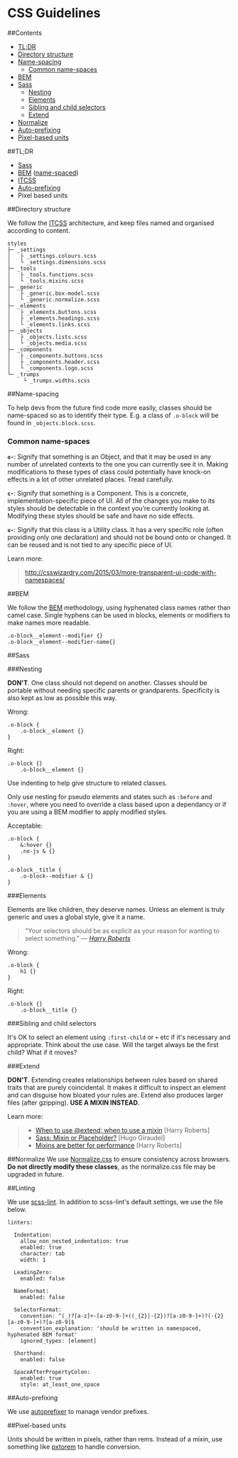 # CSS Guidelines

##Contents
 * [TL;DR](#tldr)
 * [Directory structure](#directory-structure)
 * [Name-spacing](#name-spacing)
	 * [Common name-spaces](#common-name-spaces)
 * [BEM](#bem)
 * [Sass](#sass)
	 * [Nesting](#nesting)
	 * [Elements](#elements)
	 * [Sibling and child selectors](#sibling-and-child-selectors)
	 * [Extend](#extend)
* [Normalize](#normalize)
* [Auto-prefixing](#auto-prefixing)
* [Pixel-based units](#pixel-based-units)

##TL;DR

* [Sass](http://sass-lang.com/)
* [BEM](http://csswizardry.com/2013/01/mindbemding-getting-your-head-round-bem-syntax/) ([name-spaced](http://csswizardry.com/2015/03/more-transparent-ui-code-with-namespaces/))
* [ITCSS](http://www.creativebloq.com/web-design/manage-large-scale-web-projects-new-css-architecture-itcss-41514731?page=1)
* [Auto-prefixing](https://css-tricks.com/autoprefixer/)
* Pixel based units

##Directory structure

We follow the [ITCSS](http://www.creativebloq.com/web-design/manage-large-scale-web-projects-new-css-architecture-itcss-41514731?page=1) architecture, and keep files named and organised according to content.
```
styles
├─ _settings
│   ├ _settings.colours.scss
│   └ _settings.dimensions.scss
├─ _tools
│   ├ _tools.functions.scss
│   └ _tools.mixins.scss
├─ _generic
│   ├ _generic.box-model.scss
│   └ _generic.normalize.scss
├─ _elements
│   ├ _elements.buttons.scss
│   ├ _elements.headings.scss
│   └ _elements.links.scss
├─ _objects
│   ├ _objects.lists.scss
│   └ _objects.media.scss
├─ _components
│   ├ _components.buttons.scss
│   ├ _components.header.scss
│   └ _components.logo.scss
└─ _trumps
     └ _trumps.widths.scss
```

##Name-spacing

To help devs from the future find code more easily, classes should be name-spaced so as to identify their type.  E.g. a class of  `.o-block`  will be found in `_objects.block.scss`.

### Common name-spaces

**`o-`**: Signify that something is an Object, and that it may be used in any number of unrelated contexts to the one you can currently see it in. Making modifications to these types of class could potentially have knock-on effects in a lot of other unrelated places. Tread carefully.

**`c-`**: Signify that something is a Component. This is a concrete, implementation-specific piece of UI. All of the changes you make to its styles should be detectable in the context you’re currently looking at. Modifying these styles should be safe and have no side effects.

**`u-`**: Signify that this class is a Utility class. It has a very specific role (often providing only one declaration) and should not be bound onto or changed. It can be reused and is not tied to any specific piece of UI.

Learn more:

> http://csswizardry.com/2015/03/more-transparent-ui-code-with-namespaces/


##BEM

We follow the [BEM](http://csswizardry.com/2013/01/mindbemding-getting-your-head-round-bem-syntax/) methodology, using hyphenated class names rather than camel case. Single hyphens can be used in blocks, elements or modifiers to make names more readable.

```
.o-block__element--modifier {}
.o-block__element--modifier-name{}
```

##Sass

###Nesting

**DON'T**. One class should not depend on another. Classes should be portable without needing specific parents or grandparents. Specificity is also kept as low as possible this way.

Wrong:

```
.o-block {
    .o-block__element {}
}
```
Right:
```
.o-block {}
    .o-block__element {}
```
Use indenting to help give structure to related classes.

Only use nesting for pseudo elements and states such as `:before` and `:hover`, where you need to override a class based upon a dependancy or if you are using a BEM modifier to apply modified styles.

Acceptable:

```
.o-block {
    &:hover {}
    .no-js & {}
}

.o-block__title {
	.o-block--modifier & {}
}
```

###Elements

Elements are like children, they deserve names. Unless an element is truly generic and uses a global style, give it a name.

> "Your selectors should be as explicit as your reason for wanting to select something."
> — *[Harry Roberts](http://csswizardry.com/2012/10/a-classless-class-on-using-more-classes-in-your-html/)*

Wrong:
```
.o-block {
    h1 {}
}
```

Right:

```
.o-block {}
    .o-block__title {}
```

###Sibling and child selectors

It's OK to select an element using `:first-child` or `+` etc if it's necessary and appropriate. Think about the use case. Will the target always be the first child? What if it moves?

###Extend

**DON'T**. Extending creates relationships between rules based on shared traits that are purely coincidental. It makes it difficult to inspect an element and can disguise how bloated your rules are. Extend also produces larger files (after gzipping). **USE A MIXIN INSTEAD**.

Learn more:

> * [When to use @extend; when to use a mixin](http://csswizardry.com/2014/11/when-to-use-extend-when-to-use-a-mixin/) [Harry Roberts]
> * [Sass: Mixin or Placeholder?](http://www.sitepoint.com/sass-mixin-placeholder/) [Hugo Giraudel]
> * [Mixins are better for performance](csswizardry.com/2016/02/mixins-better-for-performance/) [Harry Roberts]

##Normalize
We use [Normalize.css](http://necolas.github.io/normalize.css/) to ensure consistency across browsers. **Do not directly modify these classes**, as the normalize.css file may be upgraded in future.

##Linting

We use [scss-lint](https://github.com/brigade/scss-lint). In addition to scss-lint's default settings, we use the file below.

```
linters:

  Indentation:
    allow_non_nested_indentation: true
    enabled: true
    character: tab
    width: 1

  LeadingZero:
    enabled: false

  NameFormat:
    enabled: false

  SelectorFormat:
    convention: ^(_)?[a-z]+-[a-z0-9-]+((_{2}|-{2})?[a-z0-9-]+)?(-{2}[a-z0-9-]+)?[a-z0-9]$
    convention_explanation: 'should be written in namespaced, hyphenated BEM format'
    ignored_types: [element]

  Shorthand:
    enabled: false

  SpaceAfterPropertyColon:
    enabled: true
    style: at_least_one_space

```

##Auto-prefixing

We use [autoprefixer](https://css-tricks.com/autoprefixer/) to manage vendor prefixes.

##Pixel-based units

Units should be written in pixels, rather than rems. Instead of a mixin, use something like [pxtorem](https://www.npmjs.com/package/pxtorem) to handle conversion.
